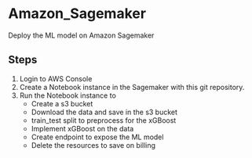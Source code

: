 # Amazon_Sagemaker
Deploy the ML model on Amazon Sagemaker

## Steps
1. Login to AWS Console
2. Create a Notebook instance in the Sagemaker with this git repository.
3. Run the Notebook instance to
    - Create a s3 bucket
    - Download the data and save in the s3 bucket
    - train_test split to preprocess for the xGBoost
    - Implement xGBoost on the data
    - Create endpoint to expose the ML model
    - Delete the resources to save on billing
